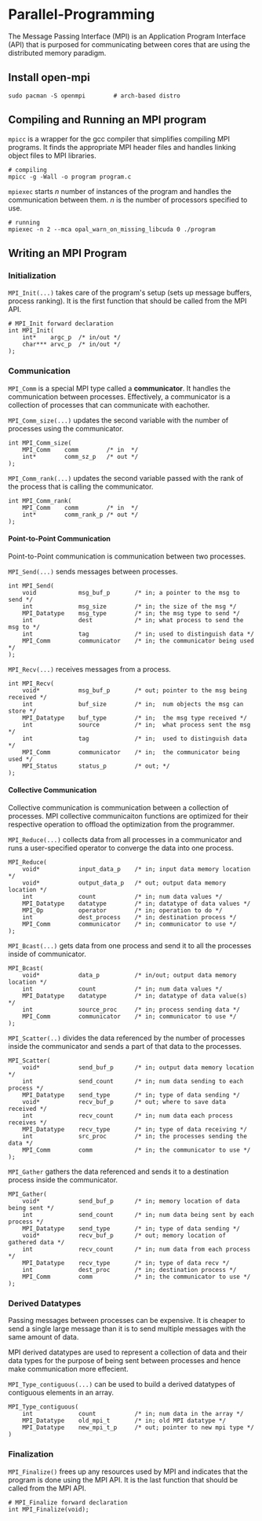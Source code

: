 # Parallel-Programming
The Message Passing Interface (MPI) is an Application Program Interface (API)
that is purposed for communicating between cores that are using the distributed
memory paradigm.

## Install open-mpi

```
sudo pacman -S openmpi        # arch-based distro
```

## Compiling and Running an MPI program
`mpicc` is a wrapper for the gcc compiler that simplifies compiling MPI 
programs. It finds the appropriate MPI header files and handles linking object
files to MPI libraries.

```
# compiling
mpicc -g -Wall -o program program.c
```

`mpiexec` starts *n* number of instances of the program and handles the
communication between them. *n* is the number of processors specified to use.

```
# running
mpiexec -n 2 --mca opal_warn_on_missing_libcuda 0 ./program
```

## Writing an MPI Program 

### Initialization
`MPI_Init(...)` takes care of the program's setup (sets up message buffers,
process ranking). It is the first function that should be called from the MPI
API.

```
# MPI_Init forward declaration
int MPI_Init(
    int*    argc_p  /* in/out */
    char*** arvc_p  /* in/out */
);
```

### Communication

`MPI_Comm` is a special MPI type called a **communicator**. It handles the
communication between processes. Effectively, a communicator is a collection of
processes that can communicate with eachother.


`MPI_Comm_size(...)` updates the second variable with the number of processes
using the communicator. 

```
int MPI_Comm_size(
    MPI_Comm    comm        /* in  */
    int*        comm_sz_p   /* out */
);
```

`MPI_Comm_rank(...)` updates the second variable passed with the rank of the
process that is calling the communicator.

```
int MPI_Comm_rank(
    MPI_Comm    comm        /* in  */
    int*        comm_rank_p /* out */
);
```

#### Point-to-Point Communication
Point-to-Point communication is communication between two processes.

`MPI_Send(...)` sends messages between processes.

```
int MPI_Send(
    void            msg_buf_p       /* in; a pointer to the msg to send */
    int             msg_size        /* in; the size of the msg */
    MPI_Datatype    msg_type        /* in; the msg type to send */
    int             dest            /* in; what process to send the msg to */
    int             tag             /* in; used to distinguish data */
    MPI_Comm        communicator    /* in; the communicator being used */
);
```

`MPI_Recv(...)` receives messages from a process.

```
int MPI_Recv(
    void*           msg_buf_p       /* out; pointer to the msg being received */
    int             buf_size        /* in;  num objects the msg can store */
    MPI_Datatype    buf_type        /* in;  the msg type received */
    int             source          /* in;  what process sent the msg */
    int             tag             /* in;  used to distinguish data */
    MPI_Comm        communicator    /* in;  the communicator being used */
    MPI_Status      status_p        /* out; */
);
```

#### Collective Communication
Collective communication is communication between a collection of processes.
MPI collective communicaiton functions are optimized for their respective
operation to offload the optimization from the programmer.

`MPI_Reduce(...)` collects data from all processes in a communicator and runs a
user-specified operator to converge the data into one process.

```
MPI_Reduce(
    void*           input_data_p    /* in; input data memory location */
    void*           output_data_p   /* out; output data memory location */
    int             count           /* in; num data values */
    MPI_Datatype    datatype        /* in; datatype of data values */
    MPI_Op          operator        /* in; operation to do */
    int             dest_process    /* in; destination process */
    MPI_Comm        communicator    /* in; communicator to use */
);
```

`MPI_Bcast(...)` gets data from one process and send it to all the processes
inside of communicator.

```
MPI_Bcast(
    void*           data_p          /* in/out; output data memory location */
    int             count           /* in; num data values */
    MPI_Datatype    datatype        /* in; datatype of data value(s) */
    int             source_proc     /* in; process sending data */
    MPI_Comm        communicator    /* in; communicator to use */
);
```

`MPI_Scatter(..)` divides the data referenced by the number of processes inside
the communicator and sends a part of that data to the processes.

```
MPI_Scatter(
    void*           send_buf_p      /* in; output data memory location */
    int             send_count      /* in; num data sending to each process */
    MPI_Datatype    send_type       /* in; type of data sending */
    void*           recv_buf_p      /* out; where to save data received */
    int             recv_count      /* in; num data each process receives */
    MPI_Datatype    recv_type       /* in; type of data receiving */
    int             src_proc        /* in; the processes sending the data */
    MPI_Comm        comm            /* in; the communicator to use */
);
```

`MPI_Gather` gathers the data referenced and sends it to a destination process
inside the communicator.

```
MPI_Gather(
    void*           send_buf_p      /* in; memory location of data being sent */
    int             send_count      /* in; num data being sent by each process */
    MPI_Datatype    send_type       /* in; type of data sending */
    void*           recv_buf_p      /* out; memory location of gathered data */
    int             recv_count      /* in; num data from each process */
    MPI_Datatype    recv_type       /* in; type of data recv */
    int             dest_proc       /* in; destination process */
    MPI_Comm        comm            /* in; the communicator to use */
);
```

### Derived Datatypes
Passing messages between processes can be expensive. It is cheaper to send a
single large message than it is to send multiple messages with the same amount
of data.

MPI derived datatypes are used to represent a collection of data and their data
types for the purpose of being sent between processes and hence make
communication more effecient.

`MPI_Type_contiguous(...)` can be used to build a derived datatypes of
contiguous elements in an array.

```
MPI_Type_contiguous(
    int             count           /* in; num data in the array */
    MPI_Datatype    old_mpi_t       /* in; old MPI datatype */
    MPI_Datatype    new_mpi_t_p     /* out; pointer to new mpi type */
)
```

### Finalization
`MPI_Finalize()` frees up any resources used by MPI and indicates that the
program is done using the MPI API. It is the last function that should be called
from the MPI API.

```
# MPI_Finalize forward declaration
int MPI_Finalize(void);
```

